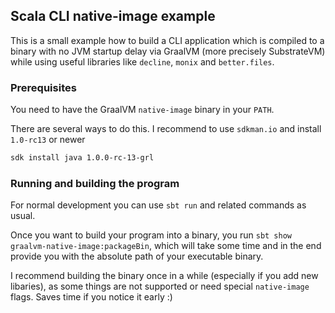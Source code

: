 ## Scala CLI native-image example

This is a small example how to build a CLI application which is compiled to a binary with no JVM startup delay via 
GraalVM (more precisely SubstrateVM) while using useful libraries like `decline`, `monix` and `better.files`.

### Prerequisites

You need to have the GraalVM `native-image` binary in your `PATH`. 

There are several ways to do this. I recommend to use `sdkman.io` and install `1.0-rc13` or newer

```bash
sdk install java 1.0.0-rc-13-grl
```   

### Running and building the program

For normal development you can use `sbt run` and related commands as usual.

Once you want to build your program into a binary, you run `sbt show graalvm-native-image:packageBin`, which will 
take some time and in the end provide you with the absolute path of your executable binary.

I recommend building the binary once in a while (especially if you add new libaries), as some things are not supported 
or need special `native-image` flags. Saves time if you notice it early :)

